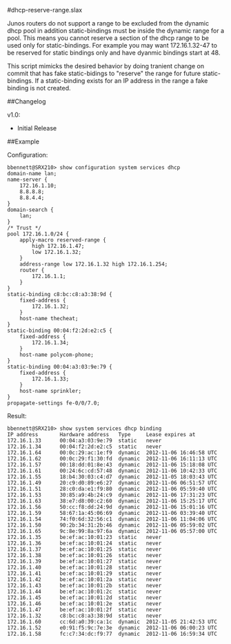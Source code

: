 #dhcp-reserve-range.slax

Junos routers do not support a range to be excluded from the dynamic dhcp pool in 
addition static-bindings must be inside the dynamic range for a pool.  This means
you cannot reserve a section of the dhcp range to be used only for static-bindings.
For example you may want 172.16.1.32-47 to be reserved for static bindings only and
have dyanmic bindings start at 48.

This script mimicks the desired behavior by doing tranient change on commit that 
has fake static-bidings to "reserve" the range for future static-bindings.  If
a static-binding exists for an IP address in the range a fake binding is not created.

##Changelog 
 
v1.0:
* Initial Release

##Example

Configuration:

    bbennett@SRX210> show configuration system services dhcp    
    domain-name lan;
    name-server {
        172.16.1.10;
        8.8.8.8;
        8.8.4.4;
    }
    domain-search {
        lan;
    }
    /* Trust */
    pool 172.16.1.0/24 {
        apply-macro reserved-range {
            high 172.16.1.47;
            low 172.16.1.32;
        }
        address-range low 172.16.1.32 high 172.16.1.254;
        router {
            172.16.1.1;
        }
    }
    static-binding c8:bc:c8:a3:38:9d {
        fixed-address {
            172.16.1.32;
        }
        host-name thecheat;
    }
    static-binding 00:04:f2:2d:e2:c5 {
        fixed-address {
            172.16.1.34;
        }
        host-name polycom-phone;
    }
    static-binding 00:04:a3:03:9e:79 {
        fixed-address {
            172.16.1.33;
        }                                   
        host-name sprinkler;
    }
    propagate-settings fe-0/0/7.0;


Result:

    bbennett@SRX210> show system services dhcp binding  
    IP address       Hardware address   Type     Lease expires at
    172.16.1.33      00:04:a3:03:9e:79  static   never               
    172.16.1.34      00:04:f2:2d:e2:c5  static   never               
    172.16.1.64      00:0c:29:ac:1e:f9  dynamic  2012-11-06 16:46:58 UTC
    172.16.1.62      00:0c:29:f1:30:fd  dynamic  2012-11-06 16:11:13 UTC
    172.16.1.57      00:18:dd:01:8e:43  dynamic  2012-11-06 15:18:08 UTC
    172.16.1.61      00:24:6c:cd:57:48  dynamic  2012-11-06 10:42:33 UTC
    172.16.1.55      18:b4:30:03:c4:d7  dynamic  2012-11-05 18:03:43 UTC
    172.16.1.49      20:c9:d0:89:e6:27  dynamic  2012-11-06 06:51:57 UTC
    172.16.1.51      28:c0:da:e1:f9:80  dynamic  2012-11-06 05:59:40 UTC
    172.16.1.53      30:85:a9:4b:24:c9  dynamic  2012-11-06 17:31:23 UTC
    172.16.1.63      38:e7:d8:00:c2:60  dynamic  2012-11-06 15:25:17 UTC
    172.16.1.56      50:cc:f8:dd:24:9d  dynamic  2012-11-06 15:01:16 UTC
    172.16.1.59      58:67:1a:45:06:69  dynamic  2012-11-06 03:39:40 UTC
    172.16.1.54      74:f0:6d:32:56:c1  dynamic  2012-11-06 11:04:06 UTC
    172.16.1.50      90:2b:34:31:2b:46  dynamic  2012-11-06 05:59:02 UTC
    172.16.1.65      9c:8e:99:8a:97:6a  dynamic  2012-11-06 05:57:00 UTC
    172.16.1.35      be:ef:ac:10:01:23  static   never               
    172.16.1.36      be:ef:ac:10:01:24  static   never               
    172.16.1.37      be:ef:ac:10:01:25  static   never               
    172.16.1.38      be:ef:ac:10:01:26  static   never               
    172.16.1.39      be:ef:ac:10:01:27  static   never               
    172.16.1.40      be:ef:ac:10:01:28  static   never               
    172.16.1.41      be:ef:ac:10:01:29  static   never               
    172.16.1.42      be:ef:ac:10:01:2a  static   never               
    172.16.1.43      be:ef:ac:10:01:2b  static   never               
    172.16.1.44      be:ef:ac:10:01:2c  static   never               
    172.16.1.45      be:ef:ac:10:01:2d  static   never               
    172.16.1.46      be:ef:ac:10:01:2e  static   never               
    172.16.1.47      be:ef:ac:10:01:2f  static   never               
    172.16.1.32      c8:bc:c8:a3:38:9d  static   never               
    172.16.1.60      cc:6d:a0:39:ca:1c  dynamic  2012-11-05 21:42:53 UTC
    172.16.1.52      e0:91:f5:9c:7e:3e  dynamic  2012-11-06 06:00:23 UTC
    172.16.1.58      fc:c7:34:dc:f9:77  dynamic  2012-11-06 16:59:34 UTC